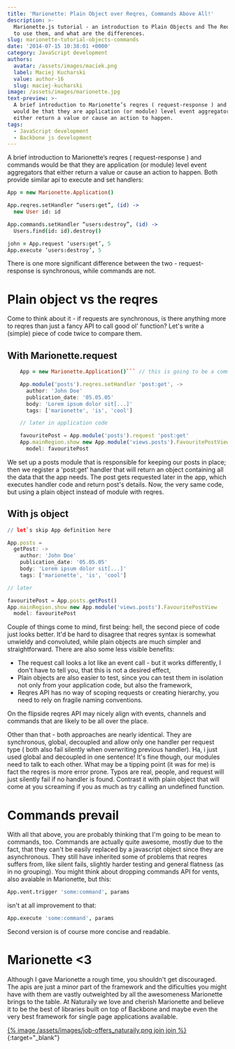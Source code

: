 ```yaml
---
title: 'Marionette: Plain Object over Reqres, Commands Above All!'
description: >-
  Marionette.js tutorial - an introduction to Plain Objects and The Reqres, how
  to use them, and what are the differences.
slug: marionette-tutorial-objects-commands
date: '2014-07-15 10:38:01 +0000'
category: JavaScript development
authors:
  avatar: /assets/images/maciek.png
  label: Maciej Kucharski
  value: author-16
  slug: maciej-kucharski
image: /assets/images/marionette.jpg
text-preview: >-
  A brief introduction to Marionette’s reqres ( request-response ) and commands
  would be that they are application (or module) level event aggregators that
  either return a value or cause an action to happen.
tags:
  - JavaScript development
  - Backbone js development
---
```

A brief introduction to Marionette’s reqres ( request-response ) and commands would be that they are application (or module) level event aggregators that either return a value or cause an action to happen. Both provide similar api to execute and set handlers:

```coffee
App = new Marionette.Application()

App.reqres.setHandler “users:get”, (id) ->
  new User id: id

App.commands.setHandler “users:destroy”, (id) ->
  Users.find(id: id).destroy()

john = App.request ‘users:get’, 5
App.execute ‘users:destroy’, 5
```

There is one more significant difference between the two - request-response is synchronous, while commands are not.

# Plain object vs the reqres

Come to think about it - if requests are synchronous, is there anything more to reqres than just a fancy API to call good ol' function? Let's write a (simple) piece of code twice to compare them.

## With Marionette.request

````coffee
    App = new Marionette.Application()``` // this is going to be a common part

    App.module('posts').reqres.setHandler 'post:get', ->
      author: 'John Doe'
      publication_date: '05.05.05'
      body: 'Lorem ipsum dolor sit[...]'
      tags: ['marionette', 'is', 'cool']

    // later in application code

    favouritePost = App.module('posts').request 'post:get'
    App.mainRegion.show new App.module('views.posts').FavouritePostView
      model: favouritePost
````

We set up a posts module that is responsible for keeping our posts in place; then we register a 'post:get' handler that will return an object containing all the data that the app needs. The post gets requested later in the app, which executes handler code and return post's details.
Now, the very same code, but using a plain object instead of module with reqres.

## With js object

```coffee
// let`s skip App definition here

App.posts =
  getPost: ->
    author: 'John Doe'
    publication_date: '05.05.05'
    body: 'Lorem ipsum dolor sit[...]'
    tags: ['marionette', 'is', 'cool']

// later

favouritePost = App.posts.getPost()
App.mainRegion.show new App.module('views.posts').FavouritePostView
  model: favouritePost
```

Couple of things come to mind, first being: hell, the second piece of code just looks better. It'd be hard to disagree that reqres syntax is somewhat unwieldy and convoluted, while plain objects are much simpler and straightforward. There are also some less visible benefits:

* The request call looks a lot like an event call - but it works differently, I don't have to tell you, that this is not a desired effect,
* Plain objects are also easier to test, since you can test them in isolation not only from your application code, but also the framework,
* Reqres API has no way of scoping requests or creating hierarchy, you need to rely on fragile naming conventions.

On the flipside reqres API may nicely align with events, channels and commands that are likely to be all over the place.

Other than that - both approaches are nearly identical. They are synchronous, global, decoupled and allow only one handler per request type ( both also fail silently when overwriting previous handler). Ha, i just used global and decoupled in one sentence!
It's fine though, our modules need to talk to each other. What may be a tipping point (it was for me) is fact the reqres is more error prone. Typos are real, people, and request will just silently fail if no handler is found. Contrast it with plain object that will come at you screaming if you as much as try calling an undefined function.

# Commands prevail

With all that above, you are probably thinking that I'm going to be mean to commands, too. Commands are actually quite awesome, mostly due to the fact, that they can't be easily replaced by a javascript object since they are asynchronous. They still have inherited some of problems that reqres suffers from, like silent fails, slightly harder testing and general flatness (as in no grouping).
You might think about dropping commands API for vents, also avaiable in Marionette, but this:

```coffee
App.vent.trigger 'some:command', params
```

isn't at all improvement to that:

```coffee
App.execute 'some:command', params
```

Second version is of course more concise and readable.

# Marionette <3

Although I gave Marionette a rough time, you shouldn't get discouraged. The apis are just a minor part of the framework and the dificulties you might have with them are vastly outweighted by all the awesomeness Marionette brings to the table. At Naturaily we love and cherish Marionette and believe it to be the best of libraries built on top of Backbone and maybe even the very best framework for single page applications available.

[{% image /assets/images/job-offers_naturaily.png join join %}](https://naturaily.com/careers){:target="_blank"}
